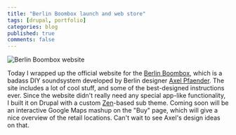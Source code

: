 ```yaml
---
title: "Berlin Boombox launch and web store"
tags: [drupal, portfolio]
categories: blog
published: true
comments: false
---
```


![Berlin Boombox website](/images/posts/berlin-boombox.jpg)

Today I wrapped up the official website for the [Berlin Boombox](http://www.berlinboombox.com/), which is a badass DIY soundsystem developed by Berlin designer [Axel Pfaender](http://www.axelpfaender.com/). The site includes a lot of cool stuff, and some of the best-designed instructions ever. Since the website didn't really need any special app-like functionality, I built it on Drupal with a custom [Zen](http://drupal.org/project/zen)-based sub theme. Coming soon will be an interactive Google Maps mashup on the "Buy" page, which will give a nice overview of the retail locations. Can't wait to see Axel's design ideas on that.
